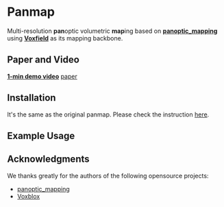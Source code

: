 # Panmap
Multi-resolution **pan**optic volumetric **map**ing based on [**panoptic_mapping**](https://github.com/ethz-asl/panoptic_mapping) using [**Voxfield**](https://github.com/VIS4ROB-lab/voxfield) as its mapping backbone.

## Paper and Video 
[**1-min demo video**](https://www.youtube.com/watch?v=QbH1aT3zAvs&feature=youtu.be) [paper]()

## Installation
It's the same as the original panmap. Please check the instruction [here](https://github.com/ethz-asl/panoptic_mapping).

## Example Usage

## Acknowledgments
We thanks greatly for the authors of the following opensource projects:

- [panoptic_mapping](https://github.com/ethz-asl/panoptic_mapping)
- [Voxblox](https://github.com/ethz-asl/voxblox)

